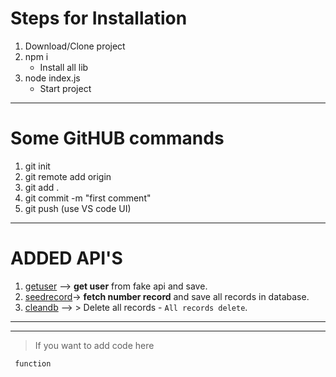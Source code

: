 
# Steps for Installation

1. Download/Clone project 
2. npm i
     * Install all lib
3. node index.js
    * Start project
***
# Some GitHUB commands
1. git init
2. git remote add origin
3. git add .
4. git commit -m "first comment"
5. git push (use VS code UI)
***
# ADDED API'S
1. [getuser](http://localhost:3000/api/user/getuser) --> **get user** from fake api and save.<br />
2. [seedrecord](http://localhost:3000/api/user/seedrecord?rid=20)-> **fetch number record** and save all records in database.<br />
3. [cleandb](http://localhost:3000/api/user/cleandb) --> > Delete all records - `All records delete`. <br />
---
***

> If you want to add code here
``` Write JS code
 function 
```


